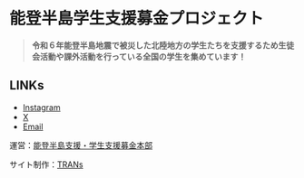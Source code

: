 # 能登半島学生支援募金プロジェクト

> **令和６年能登半島地震で被災した北陸地方の学生たちを支援するため生徒会活動や課外活動を行っている全国の学生を集めています！**

## LINKs
- [Instagram](https://www.instagram.com/noto.studentsfund2024/)
- [X](https://twitter.com/hukkobokinbystu)
- [Email](hukko.boki.gakusei24@gmail.com)

運営：[能登半島支援・学生支援募金本部](https://noto-support.vercel.app/)

サイト制作：[TRANs](https://dev-trans.github.io/)

